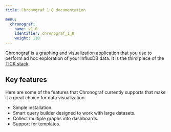 ```yaml
---
title: Chronograf 1.0 documentation

menu:
  chronograf:
    name: v1.0
    identifier: chronograf_1_0
    weight: 110
---
```


Chronograf is a graphing and visualization application that you use to perform
ad hoc exploration of your InfluxDB data.
It is the third piece of the
[TICK stack](https://influxdata.com/time-series-platform/).

## Key features

Here are some of the features that Chronograf currently supports that make it a
great choice for data visualization.

* Simple installation.
* Smart query builder designed to work with large datasets.
* Collect multiple graphs into dashboards.
* Support for templates.
